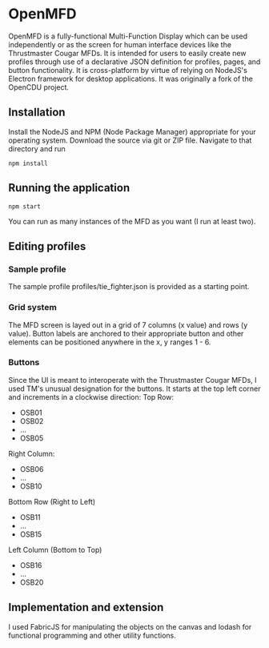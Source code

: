 # OpenMFD
OpenMFD is a fully-functional Multi-Function Display which can be used independently or as the screen for human interface devices like the Thrustmaster Cougar MFDs. It is intended for users to easily create new profiles through use of a declarative JSON definition for profiles, pages, and button functionality. It is cross-platform by virtue of relying on NodeJS's Electron framework for desktop applications. It was originally a fork of the OpenCDU project. 

## Installation
Install the NodeJS and NPM (Node Package Manager) appropriate for your operating system. 
Download the source via git or ZIP file. Navigate to that directory and run 
    
    npm install
    
## Running the application
    npm start

You can run as many instances of the MFD as you want (I run at least two).

## Editing profiles
### Sample profile
The sample profile profiles/tie_fighter.json is provided as a starting point. 

### Grid system
The MFD screen is layed out in a grid of 7 columns (x value) and rows (y value). Button labels are anchored to their appropriate button and other elements can be positioned anywhere in the x, y ranges 1 - 6.

### Buttons
Since the UI is meant to interoperate with the Thrustmaster Cougar MFDs, I used TM's unusual designation for the buttons. It starts at the top left corner and increments in a clockwise direction: 
Top Row:
- OSB01
- OSB02
- ...
- OSB05 

Right Column:
- OSB06
- ...
- OSB10

Bottom Row (Right to Left)
- OSB11
- ...
- OSB15

Left Column (Bottom to Top)
- OSB16
- ...
- OSB20

## Implementation and extension
I used FabricJS for manipulating the objects on the canvas and lodash for functional programming and other utility functions. 

